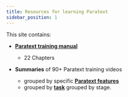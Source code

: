 ```yaml
---
title: Resources for learning Paratext 
sidebar_position: 1
---
```

This site contains:
-  [**Paratext training manual**](Training-Manual/Overview)
   -  22 Chapters
   
-  **Summaries** of 90+ Paratext training videos
    - grouped by specific [**Paratext features**](Video-summaries/list-of-features.md) 
    - grouped by [**task**](Video-summaries/list-of-videos.md) grouped by stage. 
